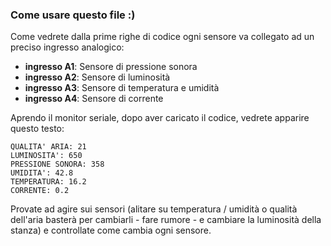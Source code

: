 ### Come usare questo file :)

Come vedrete dalla prime righe di codice ogni sensore va collegato ad un preciso ingresso analogico:

* **ingresso A1**: Sensore di pressione sonora
* **ingresso A2**: Sensore di luminosità
* **ingresso A3**: Sensore di temperatura e umidità
* **ingresso A4**: Sensore di corrente

Aprendo il monitor seriale, dopo aver caricato il codice, vedrete apparire questo testo:
```
QUALITA' ARIA: 21
LUMINOSITA': 650
PRESSIONE SONORA: 358
UMIDITA': 42.8
TEMPERATURA: 16.2
CORRENTE: 0.2
```

Provate ad agire sui sensori (alitare su temperatura / umidità o qualità dell'aria basterà per cambiarli - fare rumore - e cambiare 
la luminosità della stanza) e controllate come cambia ogni sensore.

